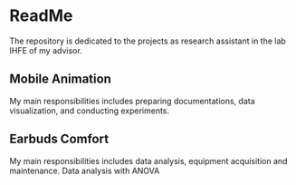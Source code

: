 # ReadMe

The repository is dedicated to the projects as research assistant in the lab IHFE of my advisor.

## Mobile Animation
My main responsibilities includes preparing documentations, data visualization, and conducting experiments.

## Earbuds Comfort
My main responsibilities includes data analysis, equipment acquisition and maintenance. Data analysis with ANOVA
